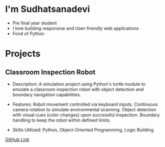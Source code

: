# I'm Sudhatsanadevi

- Pre final year student
- I love building responsive and User-friendly web applications
- Fond of Python

# Projects 

## Classroom Inspection Robot 

- Description:
A simulation project using Python's turtle module to emulate a classroom inspection robot with object detection and boundary navigation capabilities.

- Features:
Robot movement controlled via keyboard inputs.
Continuous camera rotation to simulate environmental scanning.
Object detection with visual cues (color changes) upon successful inspection.
Boundary handling to keep the robot within defined limits.

- Skills Utilized:
Python, Object-Oriented Programming, Logic Building

[GitHub Link](https://github.com/SudhatsanaDevi/Classroominspectionrobot)
